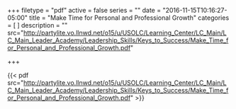 +++
filetype = "pdf"
active = false
series = ""
date = "2016-11-15T10:16:27-05:00"
title = "Make Time for Personal and Professional Growth"
categories = [
]
description = ""
src="http://partylite.vo.llnwd.net/o15/u/USOLC/Learning_Center/LC_Main/LC_Main_Leader_Academy/Leadership_Skills/Keys_to_Success/Make_Time_for_Personal_and_Professional_Growth.pdf"

+++

{{< pdf src="http://partylite.vo.llnwd.net/o15/u/USOLC/Learning_Center/LC_Main/LC_Main_Leader_Academy/Leadership_Skills/Keys_to_Success/Make_Time_for_Personal_and_Professional_Growth.pdf" >}}
